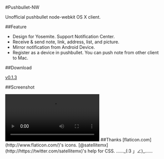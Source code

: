 #Pushbullet-NW

Unofficial pushbullet node-webkit OS X client.

##Feature

- Design for Yosemite. Support Notification Center.
- Receive & send note, link, address, list, and picture.
- Mirror notification from Android Device.
- Register as a device in pushbullet. You can push note from other client to Mac.

##Download

[v0.1.3](https://www.1ittlecup.com/files/Pushbullet-NW/0.1.3/Pushbullet-nw.app.zip)

##Screenshot

<video >
<source src="https://www.1ittlecup.com/files/Pushbullet-NW/0.1.3/screenRecord.mov" type="video/mp4">
</video>

<!--
![screenshot](https://www.1ittlecup.com/files/Pushbullet-NW/0.1.1/screenshot.png)
--!>

##Thanks

[flaticon.com](http://www.flaticon.com/)'s icons.

[@satellitemx](http://https://twitter.com/satellitemx)'s help for CSS.

……_(:3 」∠)_……

